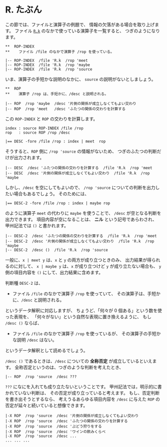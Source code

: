 # R. たぶん


この節では、ファイルと演算子の例題で、
情報の欠落がある場合を取り上げます。
ファイル [`R.k`][R.k] のなかで使っている演算子を一覧すると、
つぎのようになります。

``` text
**  ROP-INDEX
**    ファイル /file のなかで演算子 /rop を使っている。

|-- ROP-INDEX  /file 'R.k  /rop 'meet
|-- ROP-INDEX  /file 'R.k  /rop 'maybe
|-- ROP-INDEX  /file 'R.k  /rop 'source
```

いま、演算子の手短かな説明のなかに、
`source` の説明がないとしましょう。

``` text
**  ROP
**    演算子 /rop は、手短かに、/desc と説明される。

|-- ROP  /rop 'maybe  /desc '片側の関係が成立しなくてもよい交わり
|-- ROP  /rop 'meet   /desc 'ふたつの関係の交わりを計算する
```

この `ROP-INDEX` と `ROP` の交わりを計算します。

``` text
index : source ROP-INDEX /file /rop
rop   : source ROP /rop /desc

|== DESC -fore /file /rop : index | meet  rop
```

そうすると、`ROP` 側に `/rop 'source` の情報がないため、
つぎのふたつの判断だけが出力されます。

``` text
|-- DESC  /desc 'ふたつの関係の交わりを計算する  /file 'R.k  /rop 'meet
|-- DESC  /desc '片側の関係が成立しなくてもよい交わり  /file 'R.k  /rop 'maybe
```

しかし、`/desc` を空にしてもよいので、
`/rop 'source` についての判断を出力したい場合もあるでしょう。
そのためには、

``` text
|== DESC-2 -fore /file /rop : index | maybe rop
```

のように演算子 `meet` の代わりに `maybe` を使うことで、
`/desc` が空となる判断を出力できます。
項目内容が空になることは、 **ニル** という記号であらわされ、
甲州記法では `()` と書かれます。

``` text
|-- DESC-2  /desc 'ふたつの関係の交わりを計算する  /file 'R.k  /rop 'meet
|-- DESC-2  /desc '片側の関係が成立しなくてもよい交わり  /file 'R.k  /rop 'maybe
|-- DESC-2  /desc ()  /file 'R.k  /rop 'source
```

一般に、`x | meet y` は、`x` と `y` の両方が成り立つときのみ、
出力結果が得られるのに対して、
`x | maybe y` は、`x` が成り立つけど `y` が成り立たない場合も、
`y` 側の項目内容を `()` にして、出力結果に含めます。

判断種 `DESC-2` は、

 - ファイル `/file` のなかで演算子 `/rop` を使っていて、
   その演算子は、手短かに、`/desc` と説明される。

というデータ解釈に対応しますが、
ちょうど、「何々が 0 個ある」という数を使った表現を、
「何々がない」という自然な表現に置き換えるように、
もし `/desc ()` ならば、

 - ファイル `/file` のなかで演算子 `/rop` を使っているが、
   その演算子の手短かな説明 `/desc` はない。

というデータ解釈として読めるでしょう。

`/desc ()` であるときは、`/desc` についての
**全称否定** が成立しているといえます。
全称否定というのは、つぎのような判断を考えたとき、

``` text
|-- ROP  /rop 'source  /desc ???
```

`???` になにを入れても成り立たないということです。
甲州記法では，明示的に書かれていない判断は、
その否定が成り立っていると考えます。
もし、否定判断を書き出そうとするなら、
考えうるあらゆる項目内容を `/desc` に与えた
`ROP` の否定が延々と続いていると想像できます。

``` text
|-X ROP  /rop 'source  /desc '片側の関係が成立しなくてもよい交わり
|-X ROP  /rop 'source  /desc 'ふたつの関係の交わりを計算する
|-X ROP  /rop 'source  /desc 'ぶどう狩りをする
|-X ROP  /rop 'source  /desc 'ワインの飲みくらべ
|-X ROP  /rop 'source  /desc ...
... ... ...
```


[R.k]:   ../R/R.k

